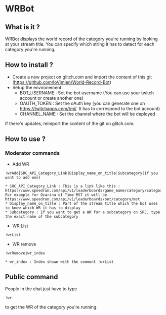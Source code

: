 # WRBot

## What is it ?

WRBot displays the world record of the category you're running by looking at your stream title. You can specify which string it has to detect for each category you're running.

## How to install ?

- Create a new project on glitch.com and import the content of this git (https://github.com/loVimien/World-Record-Bot)
- Setup the environement
  - BOT_USERNAME : Set the bot username (You can use your twitch account or create another one)
  - OAUTH_TOKEN : Set the oAuth key (you can generate one on https://twitchapps.com/tmi/. It has to correspond to the bot account)
  - CHANNEL_NAME : Set the channel where the bot will be deployed
 
 If there's updates, reimport the content of the git on glitch.com.

## How to use ?

### Moderator commands

- Add WR

```
!wrAdd|SRC_API_Category_Link|Display_name_on_title|Subcategory(if you want to add one)
```

    * SRC_API_Category_Link : This is a link like this : https://www.speedrun.com/api/v1/leaderboards/game_name/category/category_name. For example for Ocarina of Time MST it will be https://www.speedrun.com/api/v1/leaderboards/oot/category/mst
    * Display_name_on_title : Part of the stream title which the bot uses to know which WR it has to display
    * Subcategory : If you want to get a WR for a subcategory on SRC, type the exact name of the subcategory

- WR List

```
!wrList
```

- WR remove

```
!wrRemove|wr_index
```

    * wr_index : Index shown with the comment !wrList
    
## Public command
People in the chat just have to type 
```
!wr 
```
to get the WR of the category you're running
